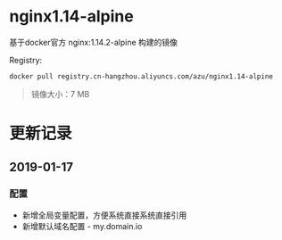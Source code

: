 # nginx1.14-alpine
基于docker官方 nginx:1.14.2-alpine 构建的镜像

Registry:
```
docker pull registry.cn-hangzhou.aliyuncs.com/azu/nginx1.14-alpine
```
> 镜像大小：7 MB

更新记录
==============================
2019-01-17
------------------------------
### 配置
- 新增全局变量配置，方便系统直接系统直接引用
- 新增默认域名配置 - my.domain.io